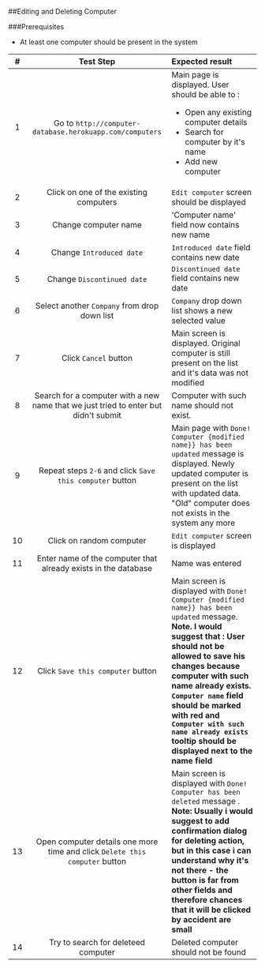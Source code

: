 ##Editing and Deleting Computer

###Prerequisites
* At least one computer should be present in the system

|#|Test Step | Expected result|
|:-:|:------------: | :-------------|
|1 | Go to `http://computer-database.herokuapp.com/computers` | Main page is displayed. User should be able to :<ul><li>Open any existing computer details</li><li>Search for computer by it's name</li><li>Add new computer</li></ul>|
|2 |Click on one of the existing computers|`Edit computer` screen should be displayed |
|3 |Change computer name |'Computer name' field now contains new name |
|4 | Change `Introduced date` |`Introduced date` field contains new date|
|5 |  Change `Discontinued date` |`Discontinued date` field contains new date|
|6 |Select another `Company` from drop down list| `Company` drop down list shows a new selected value|
|7 |Click `Cancel` button |Main screen is displayed. Original computer is still present on the list and it's data was not modified|
|8 |Search for a computer with a new name that we just tried to enter but didn't submit |Computer with such name should not exist.  |
|9 |Repeat steps `2-6` and click `Save this computer` button| Main page with `Done! Computer {modified name}} has been updated` message is displayed. Newly updated computer is present on the list with updated data. "Old" computer does not exists in the system any more|
|10 | Click on random computer| `Edit computer` screen is displayed|
|11 |Enter name of the computer that already exists in the database | Name was entered |
|12 |Click `Save this computer` button|Main screen is displayed with `Done! Computer {modified name}} has been updated` message. **Note. I would suggest that : User should not be allowed to save his changes because computer with such name already exists. `Computer name` field should be marked with red and `Computer with such name already exists` tooltip should be displayed next to the name field**|
|13 |Open computer details one more time and click `Delete this computer` button | Main screen is displayed with `Done! Computer has been deleted` message . **Note: Usually i would suggest to add confirmation dialog for deleting action, but in this case i can understand why it's not there - the button  is far from other fields and therefore chances that it will be clicked by accident are small**|
|14 |Try to search for deleteed computer | Deleted computer should not be found|

